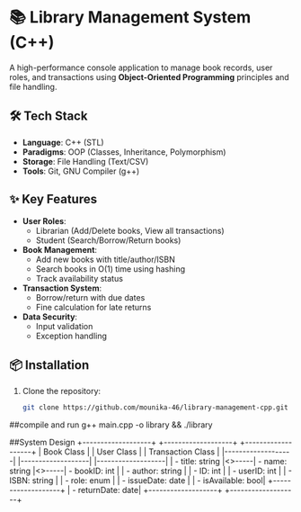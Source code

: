 # 📚 Library Management System (C++)

A high-performance console application to manage book records, user roles, and transactions using **Object-Oriented Programming** principles and file handling.

## 🛠️ Tech Stack
- **Language**: C++ (STL)
- **Paradigms**: OOP (Classes, Inheritance, Polymorphism)
- **Storage**: File Handling (Text/CSV)
- **Tools**: Git, GNU Compiler (g++)

## ✨ Key Features
- **User Roles**: 
  - Librarian (Add/Delete books, View all transactions)
  - Student (Search/Borrow/Return books)
- **Book Management**:
  - Add new books with title/author/ISBN
  - Search books in O(1) time using hashing
  - Track availability status
- **Transaction System**:
  - Borrow/return with due dates
  - Fine calculation for late returns
- **Data Security**:
  - Input validation
  - Exception handling

## 📦 Installation
1. Clone the repository:
   ```bash
   git clone https://github.com/mounika-46/library-management-cpp.git
##compile and run
 g++ main.cpp -o library && ./library


##System Design
+-------------------+       +-------------------+       +-------------------+
|     Book Class    |       |    User Class     |       | Transaction Class |
|-------------------|       |-------------------|       |-------------------|
| - title: string   |<>-----| - name: string    |<>-----| - bookID: int     |
| - author: string  |       | - ID: int         |       | - userID: int     |
| - ISBN: string    |       | - role: enum      |       | - issueDate: date |
| - isAvailable: bool|       +-------------------+       | - returnDate: date|
+-------------------+                                   +-------------------+

